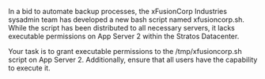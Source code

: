In a bid to automate backup processes, the xFusionCorp Industries sysadmin team has developed a new bash script named xfusioncorp.sh. While the script has been distributed to all necessary servers, it lacks executable permissions on App Server 2 within the Stratos Datacenter.



Your task is to grant executable permissions to the /tmp/xfusioncorp.sh script on App Server 2. Additionally, ensure that all users have the capability to execute it.